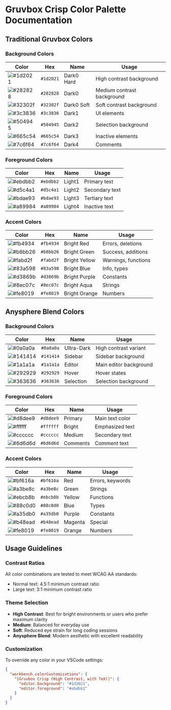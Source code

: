 # Gruvbox Crisp Color Palette Documentation

## Traditional Gruvbox Colors

### Background Colors
| Color | Hex | Name | Usage |
|-------|-----|------|--------|
| ![#1d2021](https://via.placeholder.com/15/1d2021/000000?text=+) | `#1d2021` | Dark0 Hard | High contrast background |
| ![#282828](https://via.placeholder.com/15/282828/000000?text=+) | `#282828` | Dark0 | Medium contrast background |
| ![#32302f](https://via.placeholder.com/15/32302f/000000?text=+) | `#32302f` | Dark0 Soft | Soft contrast background |
| ![#3c3836](https://via.placeholder.com/15/3c3836/000000?text=+) | `#3c3836` | Dark1 | UI elements |
| ![#504945](https://via.placeholder.com/15/504945/000000?text=+) | `#504945` | Dark2 | Selection background |
| ![#665c54](https://via.placeholder.com/15/665c54/000000?text=+) | `#665c54` | Dark3 | Inactive elements |
| ![#7c6f64](https://via.placeholder.com/15/7c6f64/000000?text=+) | `#7c6f64` | Dark4 | Comments |

### Foreground Colors
| Color | Hex | Name | Usage |
|-------|-----|------|--------|
| ![#ebdbb2](https://via.placeholder.com/15/ebdbb2/000000?text=+) | `#ebdbb2` | Light1 | Primary text |
| ![#d5c4a1](https://via.placeholder.com/15/d5c4a1/000000?text=+) | `#d5c4a1` | Light2 | Secondary text |
| ![#bdae93](https://via.placeholder.com/15/bdae93/000000?text=+) | `#bdae93` | Light3 | Tertiary text |
| ![#a89984](https://via.placeholder.com/15/a89984/000000?text=+) | `#a89984` | Light4 | Inactive text |

### Accent Colors
| Color | Hex | Name | Usage |
|-------|-----|------|--------|
| ![#fb4934](https://via.placeholder.com/15/fb4934/000000?text=+) | `#fb4934` | Bright Red | Errors, deletions |
| ![#b8bb26](https://via.placeholder.com/15/b8bb26/000000?text=+) | `#b8bb26` | Bright Green | Success, additions |
| ![#fabd2f](https://via.placeholder.com/15/fabd2f/000000?text=+) | `#fabd2f` | Bright Yellow | Warnings, functions |
| ![#83a598](https://via.placeholder.com/15/83a598/000000?text=+) | `#83a598` | Bright Blue | Info, types |
| ![#d3869b](https://via.placeholder.com/15/d3869b/000000?text=+) | `#d3869b` | Bright Purple | Constants |
| ![#8ec07c](https://via.placeholder.com/15/8ec07c/000000?text=+) | `#8ec07c` | Bright Aqua | Strings |
| ![#fe8019](https://via.placeholder.com/15/fe8019/000000?text=+) | `#fe8019` | Bright Orange | Numbers |

## Anysphere Blend Colors

### Background Colors
| Color | Hex | Name | Usage |
|-------|-----|------|--------|
| ![#0a0a0a](https://via.placeholder.com/15/0a0a0a/000000?text=+) | `#0a0a0a` | Ultra-Dark | High contrast variant |
| ![#141414](https://via.placeholder.com/15/141414/000000?text=+) | `#141414` | Sidebar | Sidebar background |
| ![#1a1a1a](https://via.placeholder.com/15/1a1a1a/000000?text=+) | `#1a1a1a` | Editor | Main editor background |
| ![#292929](https://via.placeholder.com/15/292929/000000?text=+) | `#292929` | Hover | Hover states |
| ![#363636](https://via.placeholder.com/15/363636/000000?text=+) | `#363636` | Selection | Selection background |

### Foreground Colors
| Color | Hex | Name | Usage |
|-------|-----|------|--------|
| ![#d8dee9](https://via.placeholder.com/15/d8dee9/000000?text=+) | `#d8dee9` | Primary | Main text color |
| ![#ffffff](https://via.placeholder.com/15/ffffff/000000?text=+) | `#ffffff` | Bright | Emphasized text |
| ![#cccccc](https://via.placeholder.com/15/cccccc/000000?text=+) | `#cccccc` | Medium | Secondary text |
| ![#6d6d6d](https://via.placeholder.com/15/6d6d6d/000000?text=+) | `#6d6d6d` | Comments | Comment text |

### Accent Colors
| Color | Hex | Name | Usage |
|-------|-----|------|--------|
| ![#bf616a](https://via.placeholder.com/15/bf616a/000000?text=+) | `#bf616a` | Red | Errors, keywords |
| ![#a3be8c](https://via.placeholder.com/15/a3be8c/000000?text=+) | `#a3be8c` | Green | Strings |
| ![#ebcb8b](https://via.placeholder.com/15/ebcb8b/000000?text=+) | `#ebcb8b` | Yellow | Functions |
| ![#88c0d0](https://via.placeholder.com/15/88c0d0/000000?text=+) | `#88c0d0` | Blue | Types |
| ![#a35db0](https://via.placeholder.com/15/a35db0/000000?text=+) | `#a35db0` | Purple | Constants |
| ![#b48ead](https://via.placeholder.com/15/b48ead/000000?text=+) | `#b48ead` | Magenta | Special |
| ![#fe8019](https://via.placeholder.com/15/fe8019/000000?text=+) | `#fe8019` | Orange | Numbers |

## Usage Guidelines

### Contrast Ratios
All color combinations are tested to meet WCAG AA standards:
- Normal text: 4.5:1 minimum contrast ratio
- Large text: 3:1 minimum contrast ratio

### Theme Selection
- **High Contrast**: Best for bright environments or users who prefer maximum clarity
- **Medium**: Balanced for everyday use
- **Soft**: Reduced eye strain for long coding sessions
- **Anysphere Blend**: Modern aesthetic with excellent readability

### Customization
To override any color in your VSCode settings:

```json
{
  "workbench.colorCustomizations": {
    "[Gruvbox Crisp (High Contrast, with TeX)]": {
      "editor.background": "#1d2021",
      "editor.foreground": "#ebdbb2"
    }
  }
}
```